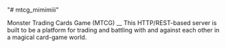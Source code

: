 "# mtcg_mimimiii" 

Monster Trading Cards Game (MTCG) __ This HTTP/REST-based server is built to be a platform for trading and battling with and  against each other in a magical card-game world. 

